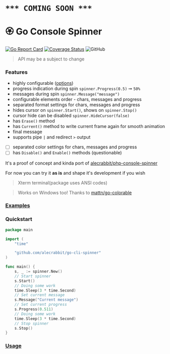 # ```*** COMING SOON ***```
# 🏵️  Go Console Spinner

[![Go Report Card](https://goreportcard.com/badge/github.com/alecrabbit/go-cli-spinner)](https://goreportcard.com/report/github.com/alecrabbit/go-cli-spinner)
[![Coverage Status](https://coveralls.io/repos/github/alecrabbit/go-cli-spinner/badge.svg?branch=master)](https://coveralls.io/github/alecrabbit/go-cli-spinner?branch=master)
![GitHub](https://img.shields.io/github/license/alecrabbit/go-cli-spinner)

> API may be a subject to change

### Features
- highly configurable ([options](docs/options.md))
- progress indication during spin `spinner.Progress(0.5)` ➙ `50%`
- messages during spin `spinner.Message("message")`
- configurable elements order - chars, messages and progress
- separated format settings for chars, messages and progress
- hides cursor on `spinner.Start()`, shows on `spinner.Stop()`
- cursor hide can be disabled `spinner.HideCursor(false)` 
- has `Erase()` method
- has `Current()` method to write current frame again for smooth animation
- final message
- supports pipe `|` and redirect `>` output

- [ ] separated color settings for chars, messages and progress
- [ ] has `Disable()` and `Enable()` methods (questionable)

It's a proof of concept and kinda port of [alecrabbit/php-console-spinner](https://github.com/alecrabbit/php-console-spinner)

For now you can try it **as is** and shape it's development if you wish

> Xterm terminal(package uses ANSI codes) 

> Works on Windows too! Thanks to [mattn/go-colorable](https://github.com/mattn/go-colorable)

### [Examples](https://github.com/alecrabbit/go-cli-spinner/tree/master/examples/)

### Quickstart

```go
package main

import (
    "time"

    "github.com/alecrabbit/go-cli-spinner"
)

func main() {
    s, _ := spinner.New()
    // Start spinner
    s.Start()
    // Doing some work
    time.Sleep(3 * time.Second)
    // Set current message
    s.Message("Current message")
    // Set current progress
    s.Progress(0.511)
    // Doing some work
    time.Sleep(3 * time.Second)
    // Stop spinner
    s.Stop()
}
```

### [Usage](docs/usage.md)